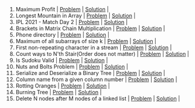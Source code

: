 1. Maximum Profit | [Problem](https://practice.geeksforgeeks.org/problems/maximum-profit4657/1) | [Solution](https://github.com/BhavikSojitra/6-Companies-30-Days-Challenge/blob/main/Amazon/MaximumProfit.java) | 
2. Longest Mountain in Array | [Problem](https://leetcode.com/problems/longest-mountain-in-array/) | [Solution]() | 
3. IPL 2021 - Match Day 2 | [Problem](https://practice.geeksforgeeks.org/problems/deee0e8cf9910e7219f663c18d6d640ea0b87f87/1/) | [Solution]() | 
4. Brackets in Matrix Chain Multiplication | [Problem](https://practice.geeksforgeeks.org/problems/brackets-in-matrix-chain-multiplication1024/1/) | [Solution]() | 
5. Phone directory | [Problem](https://practice.geeksforgeeks.org/problems/phone-directory4628/1/) | [Solution]() | 
6. Maximum of all subarrays of size k | [Problem](https://practice.geeksforgeeks.org/problems/maximum-of-all-subarrays-of-size-k3101/1) | [Solution]() | 
7. First non-repeating character in a stream | [Problem](https://practice.geeksforgeeks.org/problems/first-non-repeating-character-in-a-stream1216/1) | [Solution]() | 
8. Count ways to N'th Stair(Order does not matter) | [Problem](https://practice.geeksforgeeks.org/problems/count-ways-to-nth-stairorder-does-not-matter1322/1/) | [Solution]() | 
9. Is Sudoku Valid | [Problem](https://practice.geeksforgeeks.org/problems/is-sudoku-valid4820/1/) | [Solution]() | 
10. Nuts and Bolts Problem | [Problem](https://practice.geeksforgeeks.org/problems/nuts-and-bolts-problem0431/1) | [Solution]() | 
11. Serialize and Deserialize a Binary Tree | [Problem](https://practice.geeksforgeeks.org/problems/serialize-and-deserialize-a-binary-tree/1) | [Solution]() | 
12. Column name from a given column number | [Problem](https://practice.geeksforgeeks.org/problems/column-name-from-a-given-column-number4244/1/) | [Solution]() | 
13. Rotting Oranges | [Problem](https://leetcode.com/problems/rotting-oranges/) | [Solution]() | 
14. Burning Tree | [Problem](https://practice.geeksforgeeks.org/problems/burning-tree/1/) | [Solution]() | 
15. Delete N nodes after M nodes of a linked list | [Problem](https://practice.geeksforgeeks.org/problems/delete-n-nodes-after-m-nodes-of-a-linked-list/1/) | [Solution]() | 
